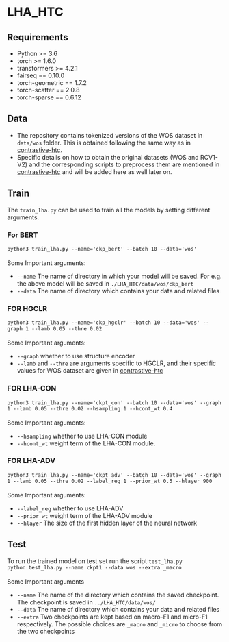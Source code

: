 # LHA_HTC

## Requirements
- Python >= 3.6
- torch >= 1.6.0
- transformers >= 4.2.1
- fairseq == 0.10.0
- torch-geometric == 1.7.2
- torch-scatter == 2.0.8
- torch-sparse == 0.6.12

## Data
- The repository contains tokenized versions of the WOS dataset in `data/wos` folder. This is obtained following the same way as in [contrastive-htc](https://github.com/wzh9969/contrastive-htc#preprocess).
- Specific details on how to obtain the original datasets (WOS and RCV1-V2) and the corresponding scripts  to preprocess them are mentioned in [contrastive-htc](https://github.com/wzh9969/contrastive-htc#preprocess) and will be added here as well later on.

## Train
The `train_lha.py` can be used to train all the models by setting different arguments.  

### For BERT 
`python3 train_lha.py --name='ckp_bert' --batch 10 --data='wos'` </br> </br>
Some Important arguments: </br>
- `--name` The name of directory in which your model will be saved. For e.g. the above model will be saved in `./LHA_HTC/data/wos/ckp_bert`
- `--data` The name of directory which contains your data and related files
###  FOR HGCLR 
`python3 train_lha.py --name='ckp_hgclr' --batch 10 --data='wos' --graph 1 --lamb 0.05 --thre 0.02` </br>
</br>
Some Important arguments: </br>
- `--graph` whether to use structure encoder
- `--lamb` and `--thre` are arguments specific to HGCLR, and their specific values for WOS dataset are given in [contrastive-htc](https://github.com/wzh9969/contrastive-htc#reproducibility)
### FOR LHA-CON
`python3 train_lha.py --name='ckpt_con' --batch 10 --data='wos' --graph 1 --lamb 0.05 --thre 0.02 --hsampling 1 --hcont_wt 0.4` </br>
</br>
Some Important arguments: </br>
- `--hsampling` whether to use LHA-CON module
-  `--hcont_wt` weight term of the LHA-CON module.
### FOR LHA-ADV
`python3 train_lha.py --name='ckpt_adv' --batch 10 --data='wos' --graph 1 --lamb 0.05 --thre 0.02 --label_reg 1 --prior_wt 0.5 --hlayer 900` </br> </br>
Some Important arguments: </br>
- `--label_reg` whether to use LHA-ADV
-  `--prior_wt` weight term of the LHA-ADV module
-  `--hlayer` The size of the first  hidden layer of the neural network

## Test
To run the trained model on test set run the script `test_lha.py` </br> 
`python test_lha.py --name ckpt1 --data wos --extra _macro` </br> </br>
Some Important arguments
- `--name` The name of the directory which contains the saved checkpoint. The checkpoint is saved in `../LHA_HTC/data/wos/`
- `--data` The name of directory which contains your data and related files
- `--extra` Two checkpoints are kept based on macro-F1 and micro-F1 respectively. The possible choices are  `_macro` and `_micro` to choose from the two checkpoints

